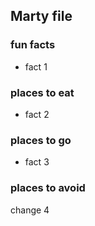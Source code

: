 ## Marty file 

### fun facts

- fact 1

### places to eat

- fact 2

### places to go

- fact 3

### places to avoid

change 4
